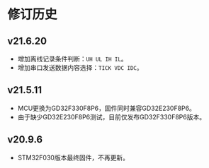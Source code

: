 # 修订历史

## v21.6.20

- 增加离线记录条件判断：`UH UL IH IL`。
- 增加串口发送数据内容选择：`TICK VDC IDC`。

## v21.5.11

- MCU更换为GD32F330F8P6，固件同时兼容GD32E230F8P6。
- 由于缺少GD32E230F8P6测试，目前仅发布GD32F330F8P6版本。

## v20.9.6

- STM32F030版本最终固件，不再更新。